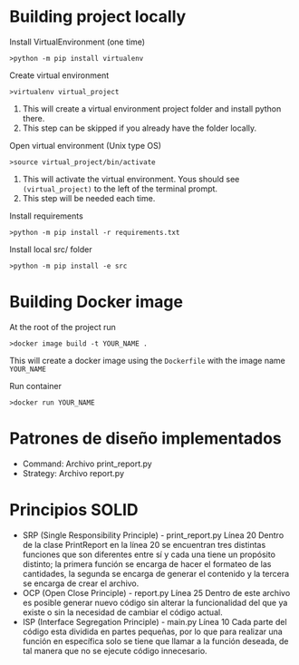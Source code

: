 # Building project locally
Install VirtualEnvironment (one time)

    >python -m pip install virtualenv

Create virtual environment

    >virtualenv virtual_project

1. This will create a virtual environment project folder and install python there.
2. This step can be skipped if you already have the folder locally.

Open virtual environment (Unix type OS)

    >source virtual_project/bin/activate

1. This will activate the virtual environment.  Yous should see `(virtual_project)` to the left of the terminal prompt.
2. This step will be needed each time.

Install requirements
    
    >python -m pip install -r requirements.txt

Install local src/ folder

    >python -m pip install -e src 

# Building Docker image
At the root of the project run

    >docker image build -t YOUR_NAME .

This will create a docker image using the `Dockerfile` with the image name `YOUR_NAME`

Run container

    >docker run YOUR_NAME

# Patrones de diseño implementados
- Command: Archivo print_report.py
- Strategy: Archivo report.py

# Principios SOLID
- SRP (Single Responsibility Principle) - print_report.py Línea 20
Dentro de la clase PrintReport en la línea 20 se encuentran tres distintas funciones que son diferentes entre sí y cada una tiene un propósito distinto; la primera función se encarga de hacer el formateo de las cantidades, la segunda se encarga de generar el contenido y la tercera se encarga de crear el archivo.
- OCP (Open Close Principle) - report.py Línea 25
Dentro de este archivo es posible generar nuevo código sin alterar la funcionalidad del que ya existe o sin la necesidad de cambiar el código actual.
- ISP (Interface Segregation Principle) - main.py Línea 10
Cada parte del código esta dividida en partes pequeñas, por lo que para realizar una función en específica solo se tiene que llamar a la función deseada, de tal manera que no se ejecute código innecesario.
